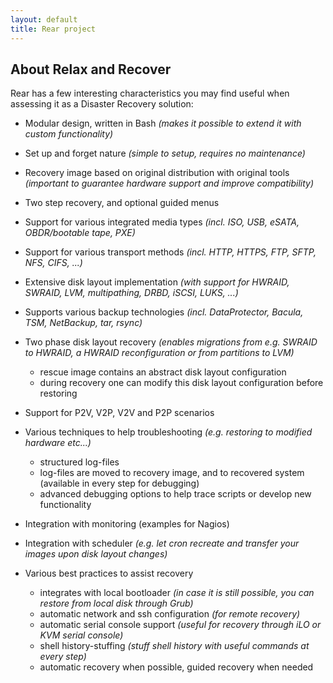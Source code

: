 ```yaml
---
layout: default
title: Rear project
---
```


## About Relax and Recover ##

Rear has a few interesting characteristics you may find useful when assessing
it as a Disaster Recovery solution:

 * Modular design, written in Bash
   _(makes it possible to extend it with custom functionality)_

 * Set up and forget nature _(simple to setup, requires no maintenance)_

 * Recovery image based on original distribution with original tools
   _(important to guarantee hardware support and improve compatibility)_

 * Two step recovery, and optional guided menus

 * Support for various integrated media types
   _(incl. ISO, USB, eSATA, OBDR/bootable tape, PXE)_

 * Support for various transport methods
   _(incl. HTTP, HTTPS, FTP, SFTP, NFS, CIFS, ...)_

 * Extensive disk layout implementation
   _(with support for HWRAID, SWRAID, LVM, multipathing, DRBD, iSCSI, LUKS, ...)_

 * Supports various backup technologies
   _(incl. DataProtector, Bacula, TSM, NetBackup, tar, rsync)_

 * Two phase disk layout recovery
   _(enables migrations from e.g. SWRAID to HWRAID, a HWRAID reconfiguration or from partitions to LVM)_

   * rescue image contains an abstract disk layout configuration
   * during recovery one can modify this disk layout configuration before restoring

 * Support for P2V, V2P, V2V and P2P scenarios

 * Various techniques to help troubleshooting
   _(e.g. restoring to modified hardware etc...)_

   * structured log-files
   * log-files are moved to recovery image, and to recovered system (available in every step for debugging)
   * advanced debugging options to help trace scripts or develop new functionality

 * Integration with monitoring (examples for Nagios)

 * Integration with scheduler
   _(e.g. let cron recreate and transfer your images upon disk layout changes)_

 * Various best practices to assist recovery

   * integrates with local bootloader
     _(in case it is still possible, you can restore from local disk through Grub)_
   * automatic network and ssh configuration
     _(for remote recovery)_
   * automatic serial console support
     _(useful for recovery through iLO or KVM serial console)_
   * shell history-stuffing
     _(stuff shell history with useful commands at every step)_
   * automatic recovery when possible, guided recovery when needed
